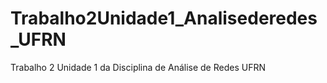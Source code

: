 # Trabalho2Unidade1_Analisederedes_UFRN
Trabalho 2 Unidade 1 da Disciplina de Análise de Redes UFRN
